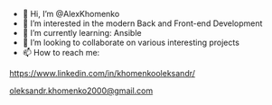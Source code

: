 - 👋 Hi, I’m @AlexKhomenko
- 👀 I’m interested in the modern Back and Front-end Development
- 🌱 I’m currently learning: Ansible
- 💞️ I’m looking to collaborate on various interesting projects
- 📫 How to reach me:

https://www.linkedin.com/in/khomenkooleksandr/

oleksandr.khomenko2000@gmail.com

<!---
AlexKhomenko00/AlexKhomenko00 is a ✨ special ✨ repository because its `README.md` (this file) appears on your GitHub profile.
You can click the Preview link to take a look at your changes.
--->
